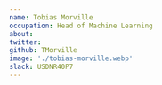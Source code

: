 ```yaml
---
name: Tobias Morville
occupation: Head of Machine Learning
about:
twitter:
github: TMorville
image: './tobias-morville.webp'
slack: USDNR40P7
---
```

